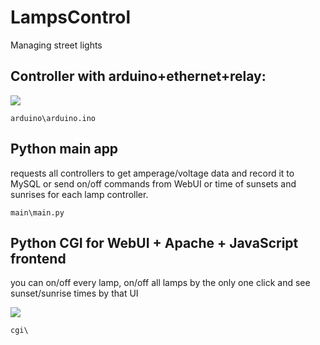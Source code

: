 # LampsControl
Managing street lights

## Controller with arduino+ethernet+relay:

![](https://i.ibb.co/f256Qfj/image.png)

`arduino\arduino.ino`

## Python main app

requests all controllers to get amperage/voltage data and record it to MySQL or send on/off commands from WebUI or time of sunsets and sunrises for each lamp controller.

`main\main.py`

## Python CGI for WebUI + Apache + JavaScript frontend

you can on/off every lamp, on/off all lamps by the only one click and see sunset/sunrise times by that UI

![](https://i.ibb.co/XZyyS5g/image.png)

`cgi\`
